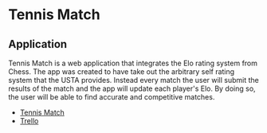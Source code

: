 Tennis Match
=============

Application
---------------

Tennis Match is a web application that integrates the Elo rating system from
Chess. The app was created to have take out the arbitrary self rating system
that the USTA provides. Instead every match the user will submit the results of
the match and the app will update each player's Elo. By doing so, the user will
be able to find accurate and competitive matches.

* [Tennis Match](http://tennismatchr.elijah.kim)
* [Trello](https://trello.com/b/lbcAWTts/tennis-match)
